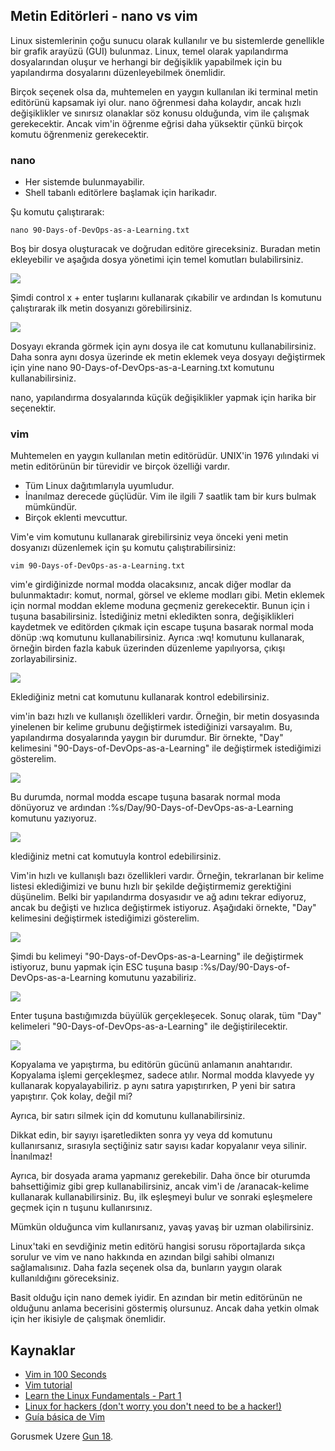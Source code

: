 ## Metin Editörleri - nano vs vim

Linux sistemlerinin çoğu sunucu olarak kullanılır ve bu sistemlerde genellikle bir grafik arayüzü (GUI) bulunmaz. Linux, temel olarak yapılandırma dosyalarından oluşur ve herhangi bir değişiklik yapabilmek için bu yapılandırma dosyalarını düzenleyebilmek önemlidir.

Birçok seçenek olsa da, muhtemelen en yaygın kullanılan iki terminal metin editörünü kapsamak iyi olur. nano öğrenmesi daha kolaydır, ancak hızlı değişiklikler ve sınırsız olanaklar söz konusu olduğunda, vim ile çalışmak gerekecektir. Ancak vim'in öğrenme eğrisi daha yüksektir çünkü birçok komutu öğrenmeniz gerekecektir.

### nano

- Her sistemde bulunmayabilir.
- Shell tabanlı editörlere başlamak için harikadır.

Şu komutu çalıştırarak:
```shell
nano 90-Days-of-DevOps-as-a-Learning.txt
``` 
Boş bir dosya oluşturacak ve doğrudan editöre gireceksiniz. Buradan metin ekleyebilir ve aşağıda dosya yönetimi için temel komutları bulabilirsiniz.

![](Images/Day17_Linux1.png)

Şimdi control x + enter tuşlarını kullanarak çıkabilir ve ardından ls komutunu çalıştırarak ilk metin dosyanızı görebilirsiniz.

![](Images/Day17_Linux2.png)

Dosyayı ekranda görmek için aynı dosya ile cat komutunu kullanabilirsiniz. Daha sonra aynı dosya üzerinde ek metin eklemek veya dosyayı değiştirmek için yine nano 90-Days-of-DevOps-as-a-Learning.txt komutunu kullanabilirsiniz.

nano, yapılandırma dosyalarında küçük değişiklikler yapmak için harika bir seçenektir.

### vim

Muhtemelen en yaygın kullanılan metin editörüdür. UNIX'in 1976 yılındaki vi metin editörünün bir türevidir ve birçok özelliği vardır.

- Tüm Linux dağıtımlarıyla uyumludur.
- İnanılmaz derecede güçlüdür. Vim ile ilgili 7 saatlik tam bir kurs bulmak mümkündür.
- Birçok eklenti mevcuttur.

Vim'e vim komutunu kullanarak girebilirsiniz veya önceki yeni metin dosyanızı düzenlemek için şu komutu çalıştırabilirsiniz:
```shell
vim 90-Days-of-DevOps-as-a-Learning.txt
``` 
vim'e girdiğinizde normal modda olacaksınız, ancak diğer modlar da bulunmaktadır: komut, normal, görsel ve ekleme modları gibi. Metin eklemek için normal moddan ekleme moduna geçmeniz gerekecektir. Bunun için i tuşuna basabilirsiniz. İstediğiniz metni ekledikten sonra, değişiklikleri kaydetmek ve editörden çıkmak için escape tuşuna basarak normal moda dönüp :wq komutunu kullanabilirsiniz. Ayrıca :wq! komutunu kullanarak, örneğin birden fazla kabuk üzerinden düzenleme yapılıyorsa, çıkışı zorlayabilirsiniz.

![](Images/Day17_Linux3.png)

Eklediğiniz metni cat komutunu kullanarak kontrol edebilirsiniz.

vim'in bazı hızlı ve kullanışlı özellikleri vardır. Örneğin, bir metin dosyasında yinelenen bir kelime grubunu değiştirmek istediğinizi varsayalım. Bu, yapılandırma dosyalarında yaygın bir durumdur. Bir örnekte, "Day" kelimesini "90-Days-of-DevOps-as-a-Learning" ile değiştirmek istediğimizi gösterelim.

![](Images/Day17_Linux4.png)

Bu durumda, normal modda escape tuşuna basarak normal moda dönüyoruz ve ardından :%s/Day/90-Days-of-DevOps-as-a-Learning komutunu yazıyoruz.

![](Images/Day17_Linux5.png)

klediğiniz metni cat komutuyla kontrol edebilirsiniz.

Vim'in hızlı ve kullanışlı bazı özellikleri vardır. Örneğin, tekrarlanan bir kelime listesi eklediğimizi ve bunu hızlı bir şekilde değiştirmemiz gerektiğini düşünelim. Belki bir yapılandırma dosyasıdır ve ağ adını tekrar ediyoruz, ancak bu değişti ve hızlıca değiştirmek istiyoruz. Aşağıdaki örnekte, "Day" kelimesini değiştirmek istediğimizi gösterelim.

![](Images/Day17_Linux6.png)

Şimdi bu kelimeyi "90-Days-of-DevOps-as-a-Learning" ile değiştirmek istiyoruz, bunu yapmak için ESC tuşuna basıp :%s/Day/90-Days-of-DevOps-as-a-Learning komutunu yazabiliriz.

![](Images/Day17_Linux7.png)

Enter tuşuna bastığımızda büyülük gerçekleşecek. Sonuç olarak, tüm "Day" kelimeleri "90-Days-of-DevOps-as-a-Learning" ile değiştirilecektir.

![](Images/Day17_Linux8.png)

Kopyalama ve yapıştırma, bu editörün gücünü anlamanın anahtarıdır. Kopyalama işlemi gerçekleşmez, sadece atılır. Normal modda klavyede yy kullanarak kopyalayabiliriz. p aynı satıra yapıştırırken, P yeni bir satıra yapıştırır. Çok kolay, değil mi?

Ayrıca, bir satırı silmek için dd komutunu kullanabilirsiniz.

Dikkat edin, bir sayıyı işaretledikten sonra yy veya dd komutunu kullanırsanız, sırasıyla seçtiğiniz satır sayısı kadar kopyalanır veya silinir. İnanılmaz!

Ayrıca, bir dosyada arama yapmanız gerekebilir. Daha önce bir oturumda bahsettiğimiz gibi grep kullanabilirsiniz, ancak vim'i de /aranacak-kelime kullanarak kullanabilirsiniz. Bu, ilk eşleşmeyi bulur ve sonraki eşleşmelere geçmek için n tuşunu kullanırsınız.

Mümkün olduğunca vim kullanırsanız, yavaş yavaş bir uzman olabilirsiniz.

Linux'taki en sevdiğiniz metin editörü hangisi sorusu röportajlarda sıkça sorulur ve vim ve nano hakkında en azından bilgi sahibi olmanızı sağlamalısınız. Daha fazla seçenek olsa da, bunların yaygın olarak kullanıldığını göreceksiniz.

Basit olduğu için nano demek iyidir. En azından bir metin editörünün ne olduğunu anlama becerisini göstermiş olursunuz. Ancak daha yetkin olmak için her ikisiyle de çalışmak önemlidir.

## Kaynaklar

- [Vim in 100 Seconds](https://www.youtube.com/watch?v=-txKSRn0qeA)
- [Vim tutorial](https://www.youtube.com/watch?v=IiwGbcd8S7I)
- [Learn the Linux Fundamentals - Part 1](https://www.youtube.com/watch?v=kPylihJRG70)
- [Linux for hackers (don't worry you don't need to be a hacker!)](https://www.youtube.com/watch?v=VbEx7B_PTOE)
- [Guía básica de Vim](https://gitea.vergaracarmona.es/man-linux/Guia-VIM)

Gorusmek Uzere [Gun 18](day18.md).

